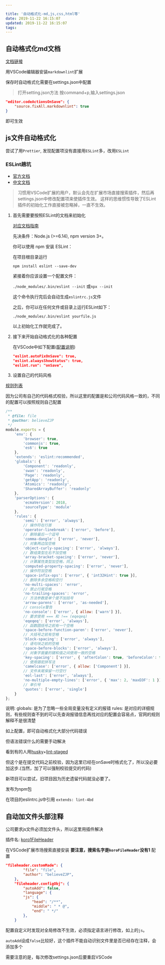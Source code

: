 ```yaml
---

title: '自动格式化-md,js,css,html等'
date: 2019-11-22 16:15:07
updated: 2019-11-22 16:15:07
tags:
---
```


## 自动格式化md文档

[文档链接](https://marketplace.visualstudio.com/items?itemName=DavidAnson.vscode-markdownlint)

用VSCode编辑器安装`markdownlint`扩展

保存时自动格式化需要在settings.json中配置
> 打开setting.json方法
> 按command+p,输入settings.json

```json
"editor.codeActionsOnSave": {
    "source.fixAll.markdownlint": true
}
```

即可生效

<!-- more -->

## js文件自动格式化

尝试了用`Prettier`, 发现配置项没有直接用`ESLint`多，改用`ESLint`

### ESLint趟坑

- [官方文档](https://eslint.org/)
- [中文文档](https://cn.eslint.org/)

>习惯用VSCode扩展的用户，默认会先在扩展市场直接搜索插件，然后再settings.json中修改配置项来使插件生效。
这样的思维惯性导致了ESLint插件的初始化工作直接被忽略掉，一直不生效。

1. 首先需要要按照ESLint的文档来初始化

    [对应文档指南](https://cn.eslint.org/docs/user-guide/getting-started)

    先决条件：Node.js (>=6.14), npm version 3+。

    你可以使用 npm 安装 ESLint：

    在项目根目录运行

    `npm install eslint --save-dev`

    紧接着你应该设置一个配置文件：

    `./node_modules/.bin/eslint --init`
    或`npx --init`

    这个命令执行完后会自动生成`eslintrc.js`文件

    之后，你可以在任何文件或目录上运行ESLint如下：

    `./node_modules/.bin/eslint yourfile.js`

    以上初始化工作就完成了。

2. 接下来开始自动格式化的各种配置

    在VSCode中如下配置([配置说明](https://marketplace.visualstudio.com/items?itemName=dbaeumer.vscode-eslint))

    ```json
    "eslint.autoFixOnSave": true,
    "eslint.alwaysShowStatus": true,
    "eslint.run": "onSave",
    ```

3. 设置自己的代码风格

[规则列表](https://cn.eslint.org/docs/rules/)

因为公司有自己的代码格式校验，所以这里的配置是和公司代码风格一致的，不同的配置可以按照规则自己配置

```js
/**
 * @file: file
 * @author: believeZJP
 */
module.exports = {
    'env': {
        'browser': true,
        'commonjs': true,
        'es6': true
    },
    'extends': 'eslint:recommended',
    'globals': {
        'Component': 'readonly',
        'swan': 'readonly',
        'Page': 'readonly',
        'getApp': 'readonly',
        'Atomics': 'readonly',
        'SharedArrayBuffer': 'readonly'
    },
    'parserOptions': {
        'ecmaVersion': 2018,
        'sourceType': 'module'
    },
    'rules': {
        'semi': ['error', 'always'],
        // 操作符在行首
        'operator-linebreak': ['error', 'before'],
        // 删除最后一个逗号
        'comma-dangle': ['error', 'never'],
        // 对象两边加空格
        'object-curly-spacing': ['error', 'always'],
        // 数组类型左右不加空格
        'array-bracket-spacing': ['error', 'never'],
        // 计算属性类型加空格，同上
        'computed-property-spacing': ['error', 'never'],
        // 操作符加空格
        'space-infix-ops': ['error', { 'int32Hint': true }],
        // 删除多余空格和空行
        'no-multi-spaces': 'error',
        // 禁止行尾空格
        'no-trailing-spaces': 'error',
        // 方法参数是单个是不加括号
        'arrow-parens': ['error', 'as-needed'],
        // console警告
        'no-console': ['error', { allow: ['warn'] }],
        // 要求使用 === 和 !== (eqeqeq)
        'eqeqeq': ['error', 'always'],
        // 函数圆括号之前有一个空格
        'space-before-function-paren': ['error', 'never'],
        // 大括号之前有空格
        'block-spacing': ['error', 'always'],
        // 语句块之前的空格
        'space-before-blocks': ['error', 'always'],
        // 对象字面量的键和值之间使用一致的空格
        'key-spacing': ['error', { 'afterColon': true, 'beforeColon': false }],
        // 使用骆驼拼写法
        'camelcase': ['error', { allow: ['Component'] }],
        // 文件末尾保留一行空行
        'eol-last': ['error', 'always'],
        'no-multiple-empty-lines': ['error', { 'max': 2, 'maxEOF': 1 }],
        // 单引号
        'quotes': ['error', 'single']
    }
};

```

说明:
globals: 是为了忽略一些全局变量没有定义的报错
rules: 是对应的详细规则，有些规则查不到的可以先查询报错信息再找对应的配置会容易点，官网的规则解释不是很清楚

如上配置，即可自动格式化大部分代码错误

但语法错误什么的需要手动解决

看到有的人用[husky](https://github.com/typicode/husky#readme)+[lint-staged](https://github.com/okonet/lint-staged#readme)

但这个是在提交代码之前校验，因为这里已经在onSave时格式化了，所以没必要加这步.(当然，加了可以强制校验提交的代码)

新项目可以尝试，旧项目因为历史遗留代码就没必要了。

发布为npm包

在项目的eslintrc.js中引用
`extends: lint-4bd`

## 自动加文件头部注释

公司要求js文件必须加文件头，所以这里用插件解决

插件名: [koro1FileHeader](https://github.com/OBKoro1/koro1FileHeader)

在VSCode扩展市场搜索直接安装
**要注意，搜索名字是`koroFileHeader`没有1**
配置

```json
"fileheader.customMade": {
        "file": "file",
        "author": "believeZJP",
    },
    "fileheader.configObj": {
        "autoAdd": false,
        "language": {
        "js": {
            "head": "/**",
            "middle": " * @",
            "end": " */"
        },
    }
```

配置自定义时发现对全局修改不生效，必须指定语言进行修改，如上的`js`。

`autoAdd`设成`false`比较好，这个插件不能自动识别文件里是否已经存在注释，会添加多个

需要注意的是，每次修改settings.json后要重启VSCode
